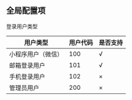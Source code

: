 ## 全局配置项

登录用户类型

| 用户类型           | 用户代码 | 是否支持 |
| ------------------ | -------- | -------- |
| 小程序用户（微信） | 100      | √        |
| 邮箱登录用户       | 101      | √        |
| 手机登录用户       | 102      | ×        |
| 管理员用户         | 200      | ×        |

